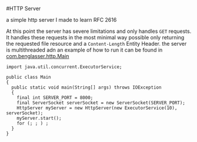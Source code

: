 #HTTP Server

a simple http server I made to learn RFC 2616

At this point the server has severe limitations and only handles `GET` requests.  It handles these requests in the most minimal way possible only returning the requested file resource and a `Content-Length` Entity Header.  the server is multithreaded adn an example of how to run it can be found in [com.benglasser.http.Main](/src/main/java/com/benglasser/http/Main.java)

```
import java.util.concurrent.ExecutorService;

public class Main
{
  public static void main(String[] args) throws IOException
  {
    final int SERVER_PORT = 8000;
    final ServerSocket serverSocket = new ServerSocket(SERVER_PORT);
    HttpServer myServer = new HttpServer(new ExecutorService(10), serverSocket);
    myServer.start();
    for (; ; ) ;
  }
}
```
